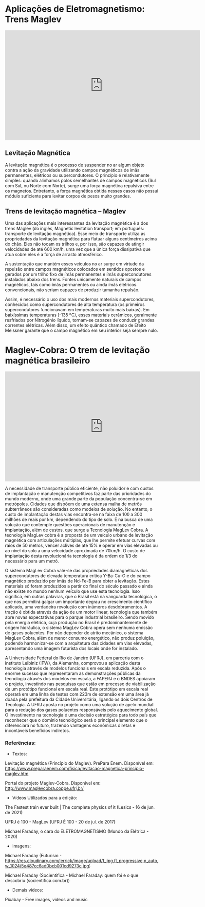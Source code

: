 # Aplicações de Eletromagnetismo: Trens Maglev

<iframe src="https://player.vimeo.com/video/709887411?h=7b0fc8d0d0&title=0&byline=0&portrait=0" width="640" height="360" frameborder="0" allow="autoplay; fullscreen; picture-in-picture" allowfullscreen></iframe>

## Levitação Magnética

A levitação magnética é o processo de suspender no ar algum objeto contra a ação da gravidade utilizando campos magnéticos de ímãs permanentes, elétricos ou supercondutores. O princípio é relativamente simples: quando alinhamos polos semelhantes de campos magnéticos (Sul com Sul, ou Norte com Norte), surge uma força magnética repulsiva entre os magnetos. Entretanto, a força magnética obtida nesses casos não possui módulo suficiente para levitar corpos de pesos muito grandes.

## Trens de levitação magnética – Maglev

Uma das aplicações mais interessantes da levitação magnética é a dos trens Maglev (do inglês, Magnetic levitation transport; em português: transporte de levitação magnética). Esse meio de transporte utiliza as propriedades da levitação magnética para flutuar alguns centímetros acima do chão. Eles não tocam os trilhos e, por isso, são capazes de atingir velocidades de até 600 km/h, uma vez que a única força dissipativa que atua sobre eles é a força de arrasto atmosférico.

A sustentação que mantém esses veículos no ar surge em virtude da repulsão entre campos magnéticos colocados em sentidos opostos e gerados por um trilho fixo de ímãs permanentes e ímãs supercondutores instalados abaixo dos trens. Fontes unicamente naturais de campos magnéticos, tais como ímãs permanentes ou ainda ímãs elétricos convencionais, não seriam capazes de produzir tamanha repulsão.

Assim, é necessário o uso dos mais modernos materiais supercondutores, conhecidos como supercondutores de alta temperatura (os primeiros supercondutores funcionavam em temperaturas muito mais baixas). Em baixíssimas temperaturas (-135 ºC), esses materiais cerâmicos, geralmente resfriados por Nitrogênio líquido, tornam-se capazes de conduzir grandes correntes elétricas. Além disso, um efeito quântico chamado de Efeito Meissner garante que o campo magnético em seu interior seja sempre nulo.

# Maglev-Cobra: O trem de levitação magnética brasileiro
<iframe src="https://player.vimeo.com/video/709839594?h=eab9f1faf2&title=0&byline=0&portrait=0" width="640" height="360" frameborder="0" allow="autoplay; fullscreen; picture-in-picture" allowfullscreen></iframe>

A necessidade de transporte público eficiente, não poluidor e com custos de implantação e manutenção competitivos faz parte das prioridades do mundo moderno, onde uma grande parte da população concentra-se em metrópoles. Cidades que dispõem de uma extensa malha de metrôs subterrâneos são consideradas como modelos de solução. No entanto, o custo de implantação destas vias encontra-se na faixa de 100 a 300 milhões de reais por km, dependendo do tipo de solo. É na busca de uma solução que contemple questões operacionais de manutenção e implantação, além de custos, que surge a Tecnologia MagLev Cobra. A tecnologia MagLev cobra é a proposta de um veículo urbano de levitação magnética com articulações múltiplas, que lhe permite efetuar curvas com raios de 50 metros, vencer aclives de até 15% e operar em vias elevadas ou ao nível do solo a uma velocidade aproximada de 70km/h. O custo de implantação desta revolucionária tecnologia é da ordem de 1/3 do necessário para um metrô.

O sistema MagLev Cobra vale-se das propriedades diamagnéticas dos supercondutores de elevada temperatura crítica Y-Ba-Cu-O e do campo magnético produzido por ímãs de Nd-Fe-B para obter a levitação. Estes materiais só foram produzidos a partir do final do século passado e ainda não existe no mundo nenhum veículo que use esta tecnologia. Isso significa, em outras palavras, que o Brasil está na vanguarda tecnológica, o que nos permitirá galgar um importante degrau no crescimento científico aplicado, uma verdadeira revolução com inúmeros desdobramentos. A tração é obtida através da ação de um motor linear, tecnologia que também abre novas expectativas para o parque industrial brasileiro. Sendo movido pela energia elétrica, cuja produção no Brasil é predominantemente de origem hidráulica, o sistema MagLev Cobra opera sem nenhuma emissão de gases poluentes. Por não depender de atrito mecânico, o sistema MagLev Cobra, além de menor consumo energético, não produz poluição, podendo harmonizar-se com a arquitetura das cidades em vias elevadas, apresentando uma imagem futurista dos locais onde for instalado. 

A Universidade Federal do Rio de Janeiro (UFRJ), em parceria com o instituto Leibiniz (IFW), da Alemanha, comprovou a aplicação desta tecnologia através de modelos funcionais em escala reduzida. Após o enorme sucesso que representaram as demonstrações públicas da tecnologia através dos modelos em escala, a FAPERJ e o BNDES apoiaram o projeto, investindo nas pesquisas que estão em processo de viabilização de um protótipo funcional em escala real.  Este protótipo em escala real operará em uma linha de testes com 223m de extensão em uma área já doada pela prefeitura da Cidade Universitária, ligando os dois Centros de Tecologia. A UFRJ aposta no projeto como uma solução de apelo mundial para a redução dos gases poluentes responsáveis pelo aquecimento global. O investimento na tecnologia é uma decisão estratégica para todo país que reconhecer que o domínio tecnológico será o principal elemento que o diferenciará no futuro, trazendo vantagens econômicas diretas e incontáveis benefícios indiretos.

### Referências:
- Textos:

Levitação magnética (Princípio do Maglev). PrePara Enem. Disponível em: https://www.preparaenem.com/fisica/levitacao-magnetica-principio-maglev.htm

Portal do projeto Maglev-Cobra. Disponível em: http://www.maglevcobra.coppe.ufrj.br/

- Vídeos Utilizados para a edição:

The Fastest train ever built | The complete physics of it (Lesics - 16 de jun. de 2021)

UFRJ é 100 - MagLev (UFRJ É 100 - 20 de jul. de 2017)

Michael Faraday, o cara do ELETROMAGNETISMO (Mundo da Elétrica - 2020)

- Imagens: 

Michael Faraday (Futurism - https://res.cloudinary.com/jerrick/image/upload/f_jpg,fl_progressive,q_auto,w_1024/5e487cc6ad0bcb001cd9273c.jpg)

Michael Faraday (Socientifica - Michael Faraday: quem foi e o que descobriu (socientifica.com.br))

- Demais videos:

Pixabay - Free images, videos and music

